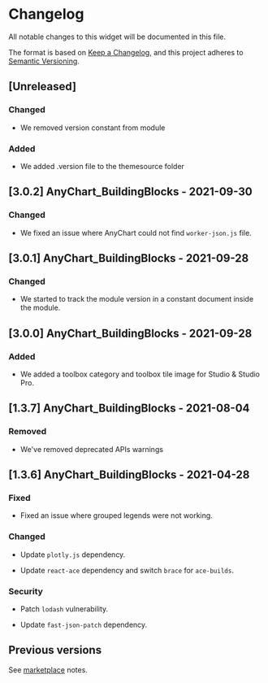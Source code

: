 # Changelog

All notable changes to this widget will be documented in this file.

The format is based on [Keep a Changelog](https://keepachangelog.com/en/1.0.0/), and this project adheres to [Semantic Versioning](https://semver.org/spec/v2.0.0.html).

## [Unreleased]

### Changed

-   We removed version constant from module

### Added

-   We added .version file to the themesource folder

## [3.0.2] AnyChart_BuildingBlocks - 2021-09-30

### Changed

-   We fixed an issue where AnyChart could not find `worker-json.js` file.

## [3.0.1] AnyChart_BuildingBlocks - 2021-09-28

### Changed

-   We started to track the module version in a constant document inside the module.

## [3.0.0] AnyChart_BuildingBlocks - 2021-09-28

### Added

-   We added a toolbox category and toolbox tile image for Studio & Studio Pro.

## [1.3.7] AnyChart_BuildingBlocks - 2021-08-04

### Removed

-   We've removed deprecated APIs warnings

## [1.3.6] AnyChart_BuildingBlocks - 2021-04-28

### Fixed

-   Fixed an issue where grouped legends were not working.

### Changed

-   Update `plotly.js` dependency.

-   Update `react-ace` dependency and switch `brace` for `ace-builds`.

### Security

-   Patch `lodash` vulnerability.

-   Update `fast-json-patch` dependency.

## Previous versions

See [marketplace](https://marketplace.mendix.com/link/component/105695) notes.
